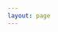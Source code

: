 ```yaml
---
layout: page
---
```


<script setup>
import PostList from '../.vitepress/theme/components/PostList.vue'
</script>

<PostList />
